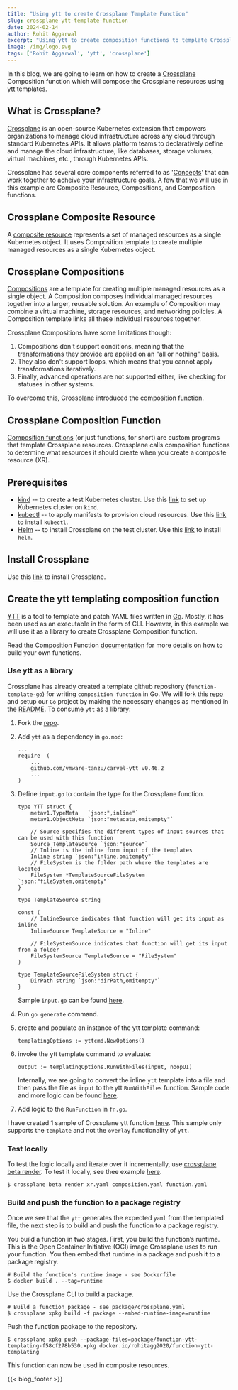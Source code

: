 ```yaml
---
title: "Using ytt to create Crossplane Template Function"
slug: crossplane-ytt-template-function
date: 2024-02-14
author: Rohit Aggarwal
excerpt: "Using ytt to create composition functions to template Crossplane resources"
image: /img/logo.svg
tags: ['Rohit Aggarwal', 'ytt', 'crossplane']
---
```


In this blog, we are going to learn on how to create a [Crossplane](https://www.crossplane.io/) Composition function which will compose the Crossplane resources using [ytt](https://carvel.dev/ytt) templates.

## What is Crossplane?
[Crossplane](https://www.crossplane.io/) is an open-source Kubernetes extension that empowers organizations to manage cloud infrastructure across any cloud through standard Kubernetes APIs. It allows platform teams to declaratively define and manage the cloud infrastructure, like  databases, storage volumes, virtual machines, etc., through Kubernetes APIs. 

Crossplane has several core components referred to as '[Concepts](https://docs.crossplane.io/v1.14/concepts/)' that can work together to acheive your infrastructure goals. A few that we will use in this example are Composite Resource, Compositions, and Composition functions.

## Crossplane Composite Resource
A [composite resource](https://docs.crossplane.io/v1.14/concepts/composite-resources/) represents a set of managed resources as a single Kubernetes object. It uses Composition template to create multiple managed resources as a single Kubernetes object. 

## Crossplane Compositions
[Compositions](https://docs.crossplane.io/v1.14/concepts/compositions/) are a template for creating multiple managed resources as a single object. A Composition composes individual managed resources together into a larger, reusable solution. An example of Composition may combine a virtual machine, storage resources, and networking policies. A Composition template links all these individual resources together.

Crossplane Compositions have some limitations though:

1. Compositions don't support conditions, meaning that the transformations they provide are applied on an "all or nothing" basis.
2. They also don't support loops, which means that you cannot apply transformations iteratively.
3. Finally, advanced operations are not supported either, like checking for statuses in other systems.

To overcome this, Crossplane introduced the composition function.

## Crossplane Composition Function
[Composition functions](https://docs.crossplane.io/v1.14/concepts/composition-functions/) (or just functions, for short) are custom programs that template Crossplane resources. Crossplane calls composition functions to determine what resources it should create when you create a composite resource (XR).

## Prerequisites 
* [kind](https://kind.sigs.k8s.io/docs/user/quick-start/) -- to create a test Kubernetes cluster. Use this [link](https://kind.sigs.k8s.io/docs/user/quick-start/#creating-a-cluster) to set up Kubernetes cluster on `kind`.
* [kubectl](https://kubernetes.io/docs/reference/kubectl/) -- to apply manifests to provision cloud resources. Use this [link](https://kubernetes.io/docs/tasks/tools/#kubectl) to install `kubectl`.
* [Helm](https://helm.sh/) -- to install Crossplane on the test cluster. Use this [link](https://helm.sh/docs/intro/quickstart/#install-helm) to install `helm`.

## Install Crossplane
Use this [link](https://docs.crossplane.io/latest/software/install/) to install Crossplane.


## Create the ytt templating composition function
[YTT](https://carvel.dev/ytt) is a tool to template and patch YAML files written in [Go](https://go.dev/). Mostly, it has been used as an executable in the form of CLI. However, in this example we will use it as a library to create Crossplane Composition function.

Read the Composition Function [documentation](https://docs.crossplane.io/knowledge-base/guides/write-a-composition-function-in-go/) for more details on how to build your own functions.

### Use ytt as a library
Crossplane has already created a template github repository (`function-template-go`) for writing `composition function` in Go. We will fork this [repo](https://github.com/crossplane/function-template-go) and setup our `Go` project by making the necessary changes as mentioned in the [README](https://github.com/crossplane/function-template-go/blob/main/README.md). 
To consume `ytt` as a library:

1. Fork the [repo](https://github.com/crossplane/function-template-go).
2. Add `ytt` as a dependency in `go.mod`:

    ```
    ...
    require  (
        ...
        github.com/vmware-tanzu/carvel-ytt v0.46.2
        ...
    )
    ```

3. Define `input.go` to contain the type for the Crossplane function. 
    ```
    type YTT struct {
        metav1.TypeMeta   `json:",inline"`
        metav1.ObjectMeta `json:"metadata,omitempty"`

        // Source specifies the different types of input sources that can be used with this function
        Source TemplateSource `json:"source"`
        // Inline is the inline form input of the templates
        Inline string `json:"inline,omitempty"`
        // FileSystem is the folder path where the templates are located
        FileSystem *TemplateSourceFileSystem `json:"fileSystem,omitempty"`
    }

    type TemplateSource string

    const (
        // InlineSource indicates that function will get its input as inline
        InlineSource TemplateSource = "Inline"

        // FileSystemSource indicates that function will get its input from a folder
        FileSystemSource TemplateSource = "FileSystem"
    )

    type TemplateSourceFileSystem struct {
        DirPath string `json:"dirPath,omitempty"`
    }
    ```
    Sample `input.go` can be found [here](https://github.com/rohitagg2020/function-ytt-templating/blob/main/input/v1beta1/input.go). 

4. Run `go generate` command.

5. create and populate an instance of the ytt template command:

    ```
    templatingOptions := yttcmd.NewOptions()
    ```

6. invoke the ytt template command to evaluate:
       
    ```
    output := templatingOptions.RunWithFiles(input, noopUI)
    ```

    Internally, we are going to convert the inline `ytt` template into a file and then pass the file as `input` to the ytt `RunWithFiles` function. Sample code and more logic can be found [here](https://github.com/rohitagg2020/function-ytt-templating/blob/main/ytt.go).

7. Add logic to the `RunFunction` in `fn.go`.

I have created 1 sample of Crossplane ytt function [here](). This sample only supports the `template` and not the `overlay` functionality of `ytt`.

### Test locally
To test the logic locally and iterate over it incrementally, use [crossplane beta render](https://docs.crossplane.io/latest/cli/command-reference/#beta-render). To test it locally, see thee example [here](https://github.com/rohitagg2020/function-ytt-templating/tree/main/example/render).

```shell
$ crossplane beta render xr.yaml composition.yaml function.yaml
```

### Build and push the function to a package registry 
Once we see that the `ytt` generates the expected `yaml` from the templated file, the next step is to build and push the function to a package registry.

You build a function in two stages. First, you build the function’s runtime. This is the Open Container Initiative (OCI) image Crossplane uses to run your function. You then embed that runtime in a package and push it to a package registry. 

```shell
# Build the function's runtime image - see Dockerfile
$ docker build . --tag=runtime
```

Use the Crossplane CLI to build a package.
```shell
# Build a function package - see package/crossplane.yaml
$ crossplane xpkg build -f package --embed-runtime-image=runtime
```

Push the function package to the repository.
```shell
$ crossplane xpkg push --package-files=package/function-ytt-templating-f58cf278b530.xpkg docker.io/rohitagg2020/function-ytt-templating
```

This function can now be used in composite resources.

{{< blog_footer >}}